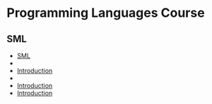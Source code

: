 # Programming Languages Course

## SML
* [SML](./Material/Tutorials/sml/)
*
* [Introduction](./Material/Tutorials/sml/introduction.md)
* 
* [Introduction](Material/Tutorials/sml/introduction.md)
* [Introduction](Material/Tutorials/sml/introduction.md)

